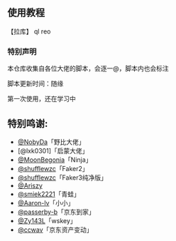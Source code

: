 ﻿## 使用教程


【拉库】
ql reo 


### 特别声明

本仓库收集自各位大佬的脚本，会逐一@，脚本内也会标注


脚本更新时间：随缘



第一次使用，还在学习中



## 特别鸣谢:


* [@NobyDa](https://github.com/NobyDa)「野比大佬」
* [@lxk0301]「启蒙大佬」
* [@MoonBegonia](https://github.com/MoonBegonia/ninja)「Ninja」
* [@shufflewzc](https://github.com/shufflewzc/faker2)「Faker2」
* [@shufflewzc](https://github.com/shufflewzc/faker3)「Faker3纯净版」
* [@Ariszy](https://github.com/Ariszy/Private-Script)
* [@smiek2221](https://github.com/smiek2221/scripts)「青蛙」
* [@Aaron-lv](https://github.com/Aaron-lv/sync)「小小」
* [@passerby-b](https://github.com/passerby-b/JDDJ)「京东到家」
* [@Zy143L](https://github.com/Zy143L/wskey)「wskey」
* [@ccwav](https://github.com/ccwav/QLScript2)「京东资产变动」
